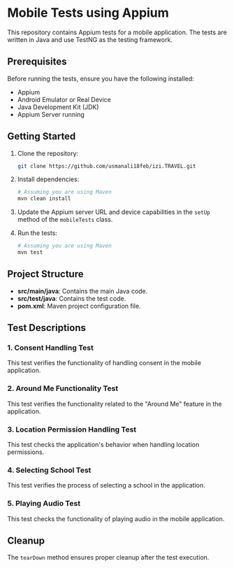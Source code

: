 # Mobile Tests using Appium

This repository contains Appium tests for a mobile application. The tests are written in Java and use TestNG as the testing framework.

## Prerequisites

Before running the tests, ensure you have the following installed:

- Appium
- Android Emulator or Real Device
- Java Development Kit (JDK)
- Appium Server running

## Getting Started

1. Clone the repository:

    ```bash
    git clone https://github.com/usmanali18feb/izi.TRAVEL.git
    ```

2. Install dependencies:

    ```bash
    # Assuming you are using Maven
    mvn clean install
    ```

3. Update the Appium server URL and device capabilities in the `setUp` method of the `mobileTests` class.

4. Run the tests:

    ```bash
    # Assuming you are using Maven
    mvn test
    ```

## Project Structure

- **src/main/java**: Contains the main Java code.
- **src/test/java**: Contains the test code.
- **pom.xml**: Maven project configuration file.

## Test Descriptions

### 1. Consent Handling Test

This test verifies the functionality of handling consent in the mobile application.

### 2. Around Me Functionality Test

This test verifies the functionality related to the "Around Me" feature in the application.

### 3. Location Permission Handling Test

This test checks the application's behavior when handling location permissions.

### 4. Selecting School Test

This test verifies the process of selecting a school in the application.

### 5. Playing Audio Test

This test checks the functionality of playing audio in the mobile application.

## Cleanup

The `tearDown` method ensures proper cleanup after the test execution.

